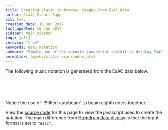 ```yaml
---
title: Creating static in-browser images from EsAC data
author: Craig Stuart Sapp
vim: ts=3
creation_date: 10 Jun 2017
last_updated: 10 Jun 2017
sidebar: main_sidebar
tags: [all]
verovio: "true"
keywords: esac notation 
summary: "Simple use of the verovio javascript toolkit to display EsAC data as graphical notation on a stand-alone webpage with a tiny bit of javascript."
permalink: /myvhv/static-esac/index.html
---
```


The following music notation is generated from the EsAC data below.

<div id="notation"></div>
<pre style="width:500px; margin:auto; margin-top:50px;" id="text"></pre>

<script type="application/x-esac" id="source">!!!filter: autobeam
BOEHME
CUT[ES IST IN DEINEN LIEDERN MEIN VOLK DIR PROPHEZEIT]
REG[Europa, Mitteleuropa, Deutschland]
KEY[B0029  08  C 4/4]
MEL[12  3_3_4_3_  522_0_
    23  4_4_6_54  3__0_
    1_  6_6_+1_76  655_0_
    +1_  5_355_42  1__0_
    1_  6_6_+1_76  655_0_
    +1_  5_355_42  1__0_ //] >>
FCT[politisch, national, Vaterlands - Lied]
</script>

<script>

// var vrvToolkit;

window.addEventListener("DOMContentLoaded", function() {
	// vrvToolkit = new verovio.toolkit();
	showMyEsac("source", "notation", "text");
});

function showMyEsac(sourceid, targetid, textid) {
	if (!vrvToolkit) {
		return;
	}
	var source = document.querySelector("#" + sourceid);
	var target = document.querySelector("#" + targetid);
	var text   = document.querySelector("#" + textid);
	var esac = source.textContent;

	if (!esac) {
		return;
	}
	if (!target) {
		return;
	}
	text.textContent = esac;
	var options = {
		inputFormat: "esac",
		adjustPageHeight: 1,
		pageHeight: 20000,
		pageWidth: 1300,
		spacingLinear: 0.24,
		spacingNonLinear: 0.55,
		spacingStaff: 1,
		scale: 50,
		font: "Leipzig"
	};
	var svg = vrvToolkit.renderData(esac, options);
	target.innerHTML = svg;
	target.style.marginTop = "-50px";
	target.style.marginLeft = "100px";
}

</script>

<br/>
<br/>
Notice the use of `!!!filter: autobeam` to beam eighth notes together.


View the [source code](https://github.com/humdrum-tools/vhv-documentation/blob/gh-pages/myvhv/static-esac/index.md) 
for this page to view the javascript used to create the notation.  The main
difference from [Humdrum data display](/myvhv/static) is that the input format
is set to `"esac"`.




